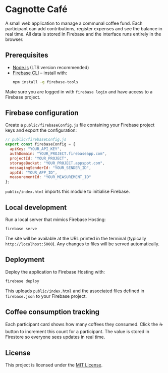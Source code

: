 # Cagnotte Café

A small web application to manage a communal coffee fund. Each participant can add contributions, register expenses and see the balance in real time. All data is stored in Firebase and the interface runs entirely in the browser.

## Prerequisites

- [Node.js](https://nodejs.org/) (LTS version recommended)
- [Firebase CLI](https://firebase.google.com/docs/cli) – install with:
  ```bash
  npm install -g firebase-tools
  ```

Make sure you are logged in with `firebase login` and have access to a Firebase project.

## Firebase configuration

Create a `public/firebaseConfig.js` file containing your Firebase project keys and export the configuration:

```javascript
// public/firebaseConfig.js
export const firebaseConfig = {
  apiKey: "YOUR_API_KEY",
  authDomain: "YOUR_PROJECT.firebaseapp.com",
  projectId: "YOUR_PROJECT",
  storageBucket: "YOUR_PROJECT.appspot.com",
  messagingSenderId: "YOUR_SENDER_ID",
  appId: "YOUR_APP_ID",
  measurementId: "YOUR_MEASUREMENT_ID"
};
```

`public/index.html` imports this module to initialise Firebase.

## Local development

Run a local server that mimics Firebase Hosting:

```bash
firebase serve
```

The site will be available at the URL printed in the terminal (typically `http://localhost:5000`). Any changes to files will be served automatically.

## Deployment

Deploy the application to Firebase Hosting with:

```bash
firebase deploy
```

This uploads `public/index.html` and the associated files defined in `firebase.json` to your Firebase project.

## Coffee consumption tracking

Each participant card shows how many coffees they consumed. Click the ☕ button to increment this count for a participant. The value is stored in Firestore so everyone sees updates in real time.

## License

This project is licensed under the [MIT License](LICENSE).

